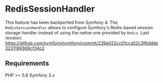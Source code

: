 # RedisSessionHandler

This feature has been backported from Symfony 4. The `RedisSessionHandler` allows to configure Symfony's Redis-based session storage handler instead of using the native one provided by `Redis`.
Last revision: https://github.com/symfony/symfony/commit/239a022cc01cca52c3f6ddde3231199369cf34c2

## Requirements
PHP >= 5.6
Symfony 3.x


